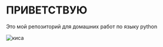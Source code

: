 # ПРИВЕТСТВУЮ

Это мой репозиторий для домашних работ по языку python

![киса](https://hvost.news/optimpictures/images/a19c61d5683cb4515e530875a021abca/chto_podarit_koshke_na_novyy_god.jpg.webp)